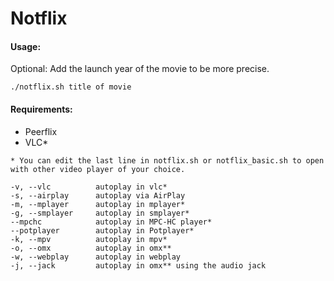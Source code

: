 # Notflix

#### Usage:
Optional: Add the launch year of the movie to be more precise.   
```
./notflix.sh title of movie 
```

#### Requirements:
+ Peerflix 
+ VLC\*  

```
* You can edit the last line in notflix.sh or notflix_basic.sh to open with other video player of your choice.  
```

```
-v, --vlc          autoplay in vlc*                             
-s, --airplay      autoplay via AirPlay                         
-m, --mplayer      autoplay in mplayer*                         
-g, --smplayer     autoplay in smplayer*                        
--mpchc            autoplay in MPC-HC player*                   
--potplayer        autoplay in Potplayer*                       
-k, --mpv          autoplay in mpv*                             
-o, --omx          autoplay in omx**                            
-w, --webplay      autoplay in webplay                          
-j, --jack         autoplay in omx** using the audio jack
```
